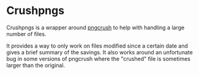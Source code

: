 Crushpngs
=========

Crushpngs is a wrapper around [pngcrush](http://pmt.sourceforge.net/pngcrush)
to help with handling a large number of files.

It provides a way to only work on files modified since a certain date and
gives a brief summary of the savings. It also works around an unfortunate bug
in some versions of pngcrush where the "crushed" file is sometimes larger
than the original.
